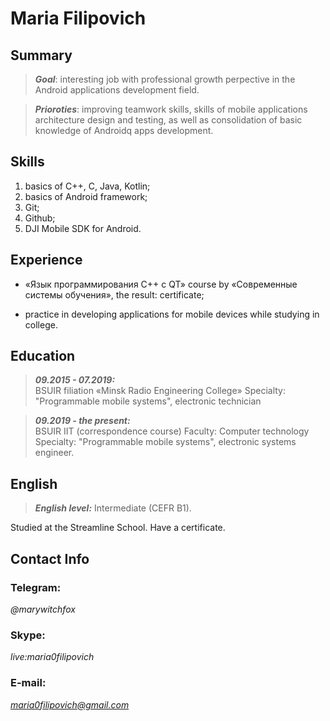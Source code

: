 # Maria Filipovich

## Summary

>***Goal***: interesting job with professional growth perpective in the Android applications development field.

>***Prioroties***: improving teamwork skills,  skills of mobile applications architecture design and testing, as well as consolidation of basic knowledge of Androidq apps development.

## Skills

1. basics of C++, C, Java, Kotlin;
2. basics of Android framework;
3. Git;
4. Github;
5. DJI Mobile SDK for Android.

## Experience 

- «Язык программирования С++ с QT» course by «Современные системы обучения», the result: certificate;

- practice in developing applications for mobile devices while studying in college.

## Education

>***09.2015 - 07.2019:***    
BSUIR filiation «Minsk Radio Engineering College»
Specialty: "Programmable mobile systems",  electronic technician

>***09.2019 - the present:***    
BSUIR IIT (correspondence course)
Faculty: Computer technology
Specialty: "Programmable mobile systems", electronic systems engineer.

## English

>***English level:*** Intermediate (CEFR B1). 

Studied at the Streamline School. Have a certificate.

## Contact Info
### Telegram: 
*@marywitchfox*
### Skype: 
*live:maria0filipovich*
### E-mail:
*maria0filipovich@gmail.com*